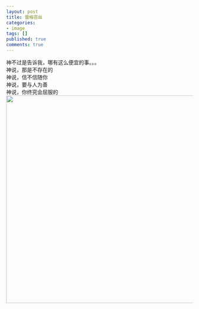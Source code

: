 ```yaml
---
layout: post
title: 雷梅苔丝
categories:
- image
tags: []
published: true
comments: true
---
```

<p><a href="http://images.blogcn.com/2007/3/13/11/walkerwang,20070313213941.jpg" target="_blank"></a>神不过是告诉我，哪有这么便宜的事。。。<br />神说，那是不存在的<br />神说，信不信随你<br />神说，要与人为善<br />神说，你终究会屈服的<br /><a href="http://images.blogcn.com/2007/3/13/12/walkerwang,2007031322435.jpg" target="_blank"><img src="http://images.blogcn.com/2007/3/13/12/walkerwang,2007031322435.jpg" width="560" align="absMiddle" border="0" /></a></p>

